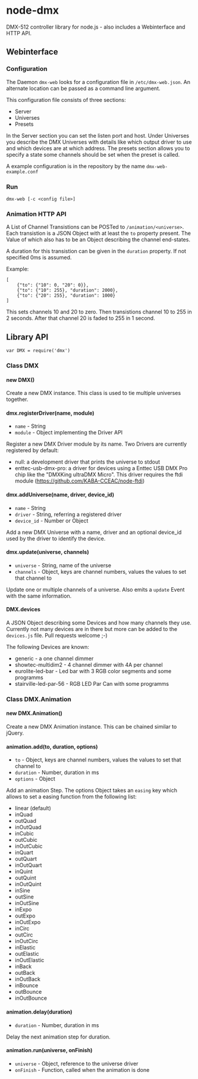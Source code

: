 # node-dmx

DMX-512 controller library for node.js - also includes a Webinterface and HTTP API.

## Webinterface

### Configuration

The Daemon <code>dmx-web</code> looks for a configuration file in <code>/etc/dmx-web.json</code>. An alternate location can be passed as a command line argument.

This configuration file consists of three sections:

- Server
- Universes
- Presets

In the Server section you can set the listen port and host.
Under Universes you describe the DMX Universes with details like which output driver to use and which devices are at which address.
The presets section allows you to specify a state some channels should be set when the preset is called.

A example configuration is in the repository by the name <code>dmx-web-example.conf</code>

### Run

	dmx-web [-c <config file>]

### Animation HTTP API

A List of Channel Transistions can be POSTed to <code>/animation/&lt;universe&gt;</code>. Each transistion is a JSON Object with at least the <code>to</code> property present. The Value of which also has to be an Object describing the channel end-states.

A duration for this transistion can be given in the <code>duration</code> property.
If not specified 0ms is assumed.

Example:

	[
		{"to": {"10": 0, "20": 0}},
		{"to": {"10": 255}, "duration": 2000},
		{"to": {"20": 255}, "duration": 1000}
	]

This sets channels 10 and 20 to zero. Then transistions channel 10 to 255 in 2 seconds. After that channel 20 is faded to 255 in 1 second.

## Library API

	var DMX = require('dmx')

### Class DMX

#### new DMX()

Create a new DMX instance. This class is used to tie multiple universes together.

#### dmx.registerDriver(name, module)

- <code>name</code> - String
- <code>module</code> - Object implementing the Driver API


Register a new DMX Driver module by its name.
Two Drivers are currently registered by default:

- null: a development driver that prints the universe to stdout
- enttec-usb-dmx-pro: a driver for devices using a Enttec USB DMX Pro chip like the "DMXKing ultraDMX Micro". This driver requires the ftdi module (<https://github.com/KABA-CCEAC/node-ftdi>)

#### dmx.addUniverse(name, driver, device_id)

- <code>name</code> - String
- <code>driver</code> - String, referring a registered driver
- <code>device_id</code> - Number or Object

Add a new DMX Universe with a name, driver and an optional device_id used by the driver to identify the device.

#### dmx.update(universe, channels)

- <code>universe</code> - String, name of the universe
- <code>channels</code> - Object, keys are channel numbers, values the values to set that channel to

Update one or multiple channels of a universe. Also emits a <code>update</code> Event with the same information.


#### DMX.devices

A JSON Object describing some Devices and how many channels they use.
Currently not many devices are in there but more can be added to the <code>devices.js</code> file. Pull requests welcome ;-)

The following Devices are known:

- generic - a one channel dimmer
- showtec-multidim2 - 4 channel dimmer with 4A per channel
- eurolite-led-bar - Led bar with 3 RGB color segments and some programms
- stairville-led-par-56 - RGB LED Par Can with some programms

### Class DMX.Animation

#### new DMX.Animation()

Create a new DMX Animation instance. This can be chained similar to jQuery.

#### animation.add(to, duration, options)

- <code>to</code> - Object, keys are channel numbers, values the values to set that channel to
- <code>duration</code> - Number, duration in ms
- <code>options</code> - Object

Add an animation Step.
The options Object takes an <code>easing</code> key which allows to set a easing function from the following list:

- linear (default)
- inQuad
- outQuad
- inOutQuad
- inCubic
- outCubic
- inOutCubic
- inQuart
- outQuart
- inOutQuart
- inQuint
- outQuint
- inOutQuint
- inSine
- outSine
- inOutSine
- inExpo
- outExpo
- inOutExpo
- inCirc
- outCirc
- inOutCirc
- inElastic
- outElastic
- inOutElastic
- inBack
- outBack
- inOutBack
- inBounce
- outBounce
- inOutBounce

#### animation.delay(duration)

- <code>duration</code> - Number, duration in ms

Delay the next animation step for duration.

#### animation.run(universe, onFinish)

- <code>universe</code> - Object, reference to the universe driver
- <code>onFinish</code> - Function, called when the animation is done
